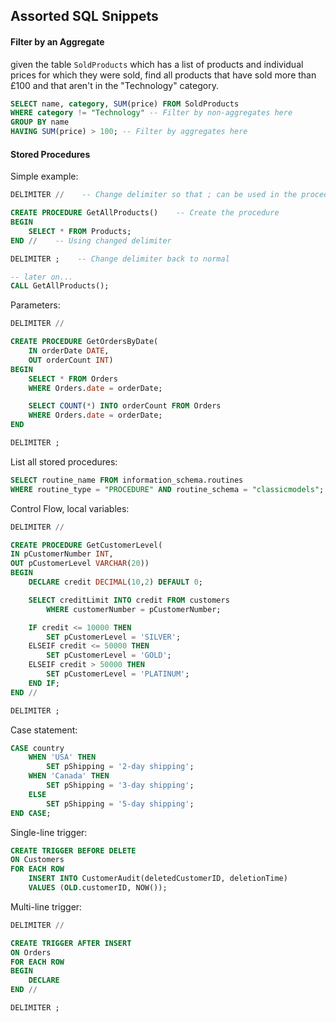 ## Assorted SQL Snippets
#### Filter by an Aggregate
given the table `SoldProducts` which has a list of products and individual prices for which they were sold, find all products that have sold more than £100 and that aren't in the "Technology" category.
```sql
SELECT name, category, SUM(price) FROM SoldProducts
WHERE category != "Technology" -- Filter by non-aggregates here
GROUP BY name
HAVING SUM(price) > 100; -- Filter by aggregates here
```
#### Stored Procedures
Simple example:
```sql
DELIMITER //    -- Change delimiter so that ; can be used in the procedure

CREATE PROCEDURE GetAllProducts()    -- Create the procedure
BEGIN
	SELECT * FROM Products;
END //    -- Using changed delimiter

DELIMITER ;    -- Change delimiter back to normal

-- later on...
CALL GetAllProducts();
```
Parameters:
```sql
DELIMITER //

CREATE PROCEDURE GetOrdersByDate(
	IN orderDate DATE,
	OUT orderCount INT)
BEGIN
	SELECT * FROM Orders
	WHERE Orders.date = orderDate;

	SELECT COUNT(*) INTO orderCount FROM Orders
	WHERE Orders.date = orderDate;
END

DELIMITER ;
```
List all stored procedures:
```sql
SELECT routine_name FROM information_schema.routines
WHERE routine_type = "PROCEDURE" AND routine_schema = "classicmodels";
```
Control Flow, local variables:
```sql
DELIMITER //

CREATE PROCEDURE GetCustomerLevel(
IN pCustomerNumber INT,
OUT pCustomerLevel VARCHAR(20))
BEGIN
	DECLARE credit DECIMAL(10,2) DEFAULT 0;

	SELECT creditLimit INTO credit FROM customers
		WHERE customerNumber = pCustomerNumber;

	IF credit <= 10000 THEN
		SET pCustomerLevel = 'SILVER';
	ELSEIF credit <= 50000 THEN
		SET pCustomerLevel = 'GOLD';
	ELSEIF credit > 50000 THEN
		SET pCustomerLevel = 'PLATINUM';
	END IF;
END //

DELIMITER ;
```
Case statement:
```sql
CASE country
	WHEN 'USA' THEN
		SET pShipping = '2-day shipping';
	WHEN 'Canada' THEN
		SET pShipping = '3-day shipping';
	ELSE
		SET pShipping = '5-day shipping';
END CASE;
```
Single-line trigger:
```sql
CREATE TRIGGER BEFORE DELETE
ON Customers
FOR EACH ROW
	INSERT INTO CustomerAudit(deletedCustomerID, deletionTime)
	VALUES (OLD.customerID, NOW());
```
Multi-line trigger:
```sql
DELIMITER //

CREATE TRIGGER AFTER INSERT
ON Orders
FOR EACH ROW
BEGIN
	DECLARE 
END //

DELIMITER ;
```